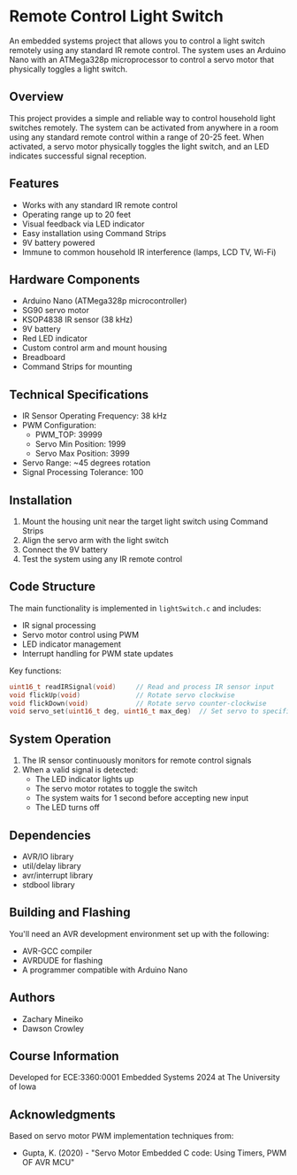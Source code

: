 # Remote Control Light Switch

An embedded systems project that allows you to control a light switch remotely using any standard IR remote control. The system uses an Arduino Nano with an ATMega328p microprocessor to control a servo motor that physically toggles a light switch.

## Overview

This project provides a simple and reliable way to control household light switches remotely. The system can be activated from anywhere in a room using any standard remote control within a range of 20-25 feet. When activated, a servo motor physically toggles the light switch, and an LED indicates successful signal reception.

## Features

- Works with any standard IR remote control
- Operating range up to 20 feet
- Visual feedback via LED indicator
- Easy installation using Command Strips
- 9V battery powered
- Immune to common household IR interference (lamps, LCD TV, Wi-Fi)

## Hardware Components

- Arduino Nano (ATMega328p microcontroller)
- SG90 servo motor
- KSOP4838 IR sensor (38 kHz)
- 9V battery
- Red LED indicator
- Custom control arm and mount housing
- Breadboard
- Command Strips for mounting

## Technical Specifications

- IR Sensor Operating Frequency: 38 kHz
- PWM Configuration:
  - PWM_TOP: 39999
  - Servo Min Position: 1999
  - Servo Max Position: 3999
- Servo Range: ~45 degrees rotation
- Signal Processing Tolerance: 100

## Installation

1. Mount the housing unit near the target light switch using Command Strips
2. Align the servo arm with the light switch
3. Connect the 9V battery
4. Test the system using any IR remote control

## Code Structure

The main functionality is implemented in `lightSwitch.c` and includes:

- IR signal processing
- Servo motor control using PWM
- LED indicator management
- Interrupt handling for PWM state updates

Key functions:
```c
uint16_t readIRSignal(void)     // Read and process IR sensor input
void flickUp(void)              // Rotate servo clockwise
void flickDown(void)            // Rotate servo counter-clockwise
void servo_set(uint16_t deg, uint16_t max_deg)  // Set servo to specific angle
```

## System Operation

1. The IR sensor continuously monitors for remote control signals
2. When a valid signal is detected:
   - The LED indicator lights up
   - The servo motor rotates to toggle the switch
   - The system waits for 1 second before accepting new input
   - The LED turns off

## Dependencies

- AVR/IO library
- util/delay library
- avr/interrupt library
- stdbool library

## Building and Flashing

You'll need an AVR development environment set up with the following:
- AVR-GCC compiler
- AVRDUDE for flashing
- A programmer compatible with Arduino Nano

## Authors

- Zachary Mineiko
- Dawson Crowley

## Course Information

Developed for ECE:3360:0001 Embedded Systems 2024 at The University of Iowa

## Acknowledgments

Based on servo motor PWM implementation techniques from:
- Gupta, K. (2020) - "Servo Motor Embedded C code: Using Timers, PWM OF AVR MCU"

